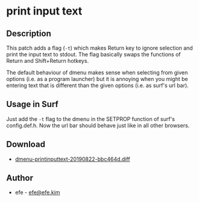 print input text
================

Description
-----------
This patch adds a flag (`-t`) which makes Return key to ignore selection and
print the input text to stdout. The flag basically swaps the functions of
Return and Shift+Return hotkeys.

The default behaviour of dmenu makes sense when selecting from given options
(i.e. as a program launcher) but it is annoying when you might be entering text
that is different than the given options (i.e. as surf's url bar).

Usage in Surf
-------------
Just add the `-t` flag to the dmenu in the SETPROP function of surf's
config.def.h. Now the url bar should behave just like in all other browsers.

Download
--------
* [dmenu-printinputtext-20190822-bbc464d.diff](dmenu-printinputtext-20190822-bbc464d.diff)

Author
------
* efe - efe@efe.kim
